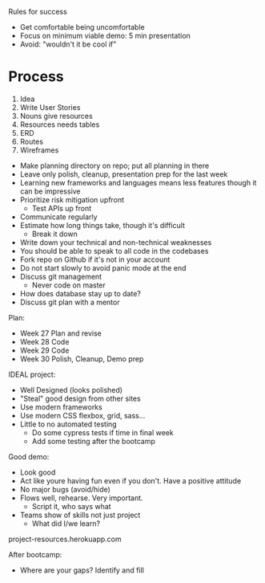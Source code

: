 Rules for success
- Get comfortable being uncomfortable
- Focus on minimum viable demo: 5 min presentation
- Avoid: "wouldn't it be cool if"

# Process
1. Idea
2. Write User Stories
3. Nouns give resources
4. Resources needs tables
5. ERD
6. Routes
7. Wireframes

- Make planning directory on repo; put all planning in there
- Leave only polish, cleanup, presentation prep for the last week
- Learning new frameworks and languages means less features though it can be impressive
- Prioritize risk mitigation upfront
  - Test APIs up front
- Communicate regularly
- Estimate how long things take, though it's difficult
  - Break it down
- Write down your technical and non-technical weaknesses
- You should be able to speak to all code in the codebases
- Fork repo on Github if it's not in your account
- Do not start slowly to avoid panic mode at the end
- Discuss git management
  - Never code on master
- How does database stay up to date?
- Discuss git plan with a mentor

Plan:
- Week 27 Plan and revise
- Week 28 Code
- Week 29 Code
- Week 30 Polish, Cleanup, Demo prep


IDEAL project:
- Well Designed (looks polished)
- "Steal" good design from other sites
- Use modern frameworks
- Use modern CSS flexbox, grid, sass...
- Little to no automated testing
  - Do some cypress tests if time in final week
  - Add some testing after the bootcamp

Good demo:
- Look good
- Act like youre having fun even if you don't. Have a positive attitude
- No major bugs (avoid/hide)
- Flows well, rehearse. Very important.
  - Script it, who says what
- Teams show of skills not just project
  - What did I/we learn?

project-resources.herokuapp.com

After bootcamp:
- Where are your gaps? Identify and fill